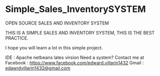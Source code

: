 # Simple_Sales_InventorySYSTEM
OPEN SOURCE SALES AND INVENTORY SYSTEM

THIS IS A SIMPLE SALES AND INVENTORY SYSTEM, THIS IS THE BEST PRACTICE.

I hope you will learn a lot in this simple project.

IDE : Apache netbeans lates virsion 
Need a system? Contact me at
Facebook :
https://www.facebook.com/edward.villarin1432
Gmail : 
edawrdvillarin1432@gmail.com

